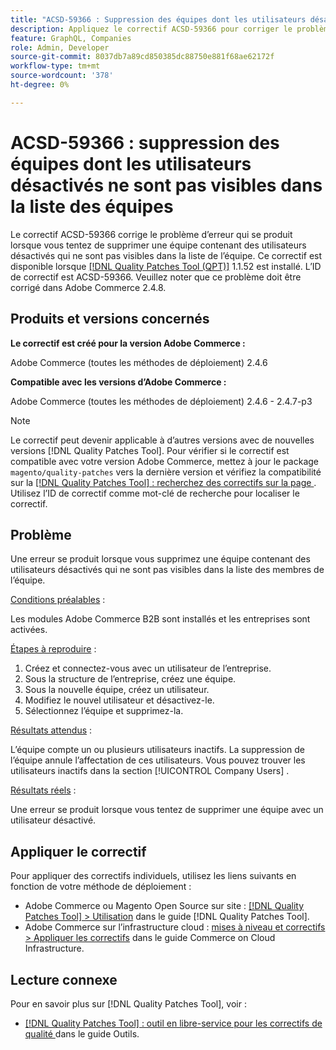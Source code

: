 ```yaml
---
title: "ACSD-59366 : Suppression des équipes dont les utilisateurs désactivés ne sont pas visibles dans la liste des équipes"
description: Appliquez le correctif ACSD-59366 pour corriger le problème Adobe Commerce qui se produit lorsqu’une erreur se produit lorsque vous tentez de supprimer une équipe contenant des utilisateurs désactivés qui ne sont pas visibles dans la liste de l’équipe.
feature: GraphQL, Companies
role: Admin, Developer
source-git-commit: 8037db7a89cd850385dc88750e881f68ae62172f
workflow-type: tm+mt
source-wordcount: '378'
ht-degree: 0%

---
```


# ACSD-59366 : suppression des équipes dont les utilisateurs désactivés ne sont pas visibles dans la liste des équipes

Le correctif ACSD-59366 corrige le problème d’erreur qui se produit lorsque vous tentez de supprimer une équipe contenant des utilisateurs désactivés qui ne sont pas visibles dans la liste de l’équipe. Ce correctif est disponible lorsque [[!DNL Quality Patches Tool (QPT)]](/help/tools/quality-patches-tool/quality-patches-tool-to-self-serve-quality-patches.md) 1.1.52 est installé. L’ID de correctif est ACSD-59366. Veuillez noter que ce problème doit être corrigé dans Adobe Commerce 2.4.8.

## Produits et versions concernés

**Le correctif est créé pour la version Adobe Commerce :**

Adobe Commerce (toutes les méthodes de déploiement) 2.4.6

**Compatible avec les versions d’Adobe Commerce :**

Adobe Commerce (toutes les méthodes de déploiement) 2.4.6 - 2.4.7-p3

>[!NOTE]
>
>Le correctif peut devenir applicable à d’autres versions avec de nouvelles versions [!DNL Quality Patches Tool]. Pour vérifier si le correctif est compatible avec votre version Adobe Commerce, mettez à jour le package `magento/quality-patches` vers la dernière version et vérifiez la compatibilité sur la [[!DNL Quality Patches Tool] : recherchez des correctifs sur la page ](https://experienceleague.adobe.com/tools/commerce-quality-patches/index.html?lang=fr). Utilisez l’ID de correctif comme mot-clé de recherche pour localiser le correctif.

## Problème

Une erreur se produit lorsque vous supprimez une équipe contenant des utilisateurs désactivés qui ne sont pas visibles dans la liste des membres de l’équipe.

<u>Conditions préalables</u> :

Les modules Adobe Commerce B2B sont installés et les entreprises sont activées.

<u>Étapes à reproduire</u> :

1. Créez et connectez-vous avec un utilisateur de l’entreprise.
1. Sous la structure de l’entreprise, créez une équipe.
1. Sous la nouvelle équipe, créez un utilisateur.
1. Modifiez le nouvel utilisateur et désactivez-le.
1. Sélectionnez l’équipe et supprimez-la.

<u>Résultats attendus</u> :

L’équipe compte un ou plusieurs utilisateurs inactifs. La suppression de l’équipe annule l’affectation de ces utilisateurs. Vous pouvez trouver les utilisateurs inactifs dans la section [!UICONTROL Company Users] .

<u>Résultats réels</u> :

Une erreur se produit lorsque vous tentez de supprimer une équipe avec un utilisateur désactivé.

## Appliquer le correctif

Pour appliquer des correctifs individuels, utilisez les liens suivants en fonction de votre méthode de déploiement :

* Adobe Commerce ou Magento Open Source sur site : [[!DNL Quality Patches Tool] > Utilisation](/help/tools/quality-patches-tool/usage.md) dans le guide [!DNL Quality Patches Tool].
* Adobe Commerce sur l’infrastructure cloud : [mises à niveau et correctifs > Appliquer les correctifs](https://experienceleague.adobe.com/docs/commerce-cloud-service/user-guide/develop/upgrade/apply-patches.html?lang=fr) dans le guide Commerce on Cloud Infrastructure.

## Lecture connexe

Pour en savoir plus sur [!DNL Quality Patches Tool], voir :

* [[!DNL Quality Patches Tool] : outil en libre-service pour les correctifs de qualité ](/help/tools/quality-patches-tool/quality-patches-tool-to-self-serve-quality-patches.md) dans le guide Outils.


